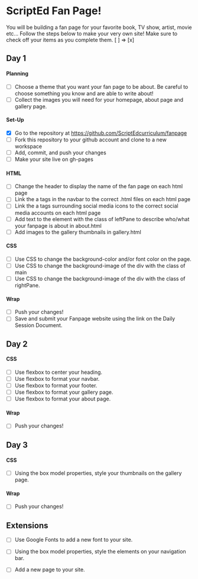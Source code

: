 # ScriptEd Fan Page!
You will be building a fan page for your favorite book, TV show, artist, movie etc... Follow the steps below to make your very own site! 
Make sure to check off your items as you complete them. [ ] => [x]


## Day 1
#### Planning
- [ ] Choose a theme that you want your fan page to be about. Be careful to choose something you know and are able to write about!
- [ ] Collect the images you will need for your homepage, about page and gallery page.
#### Set-Up
- [x] Go to the repository at https://github.com/ScriptEdcurriculum/fanpage
- [ ] Fork this repository to your github account and clone to a new workspace
- [ ] Add, commit, and push your changes
- [ ] Make your site live on gh-pages
#### HTML
- [ ] Change the header to display the name of the fan page on each html page
- [ ] Link the a tags in the navbar to the correct .html files on each html page
- [ ] Link the a tags surrounding social media icons to the correct social media accounts on each html page
- [ ] Add text to the element with the class of leftPane to describe who/what your fanpage is about in about.html
- [ ] Add images to the gallery thumbnails in gallery.html
#### CSS
- [ ] Use CSS to change the background-color and/or font color on the page.
- [ ] Use CSS to change the background-image of the div with the class of main
- [ ] Use CSS to change the background-image of the div with the class of rightPane.

#### Wrap
- [ ] Push your changes!
- [ ] Save and submit your Fanpage website using the link on the Daily Session Document.

## Day 2
#### CSS
- [ ] Use flexbox to center your heading. 
- [ ] Use flexbox to format your navbar.
- [ ] Use flexbox to format your footer.
- [ ] Use flexbox to format your gallery page. 
- [ ] Use flexbox to format your about page. 

#### Wrap
- [ ] Push your changes!

## Day 3
#### CSS
- [ ] Using the box model properties, style your thumbnails on the gallery page. 

#### Wrap
- [ ] Push your changes!

## Extensions
- [ ] Use Google Fonts to add a new font to your site.
- [ ] Using the box model properties, style the elements on your navigation bar.
- [ ] Add a new page to your site.

